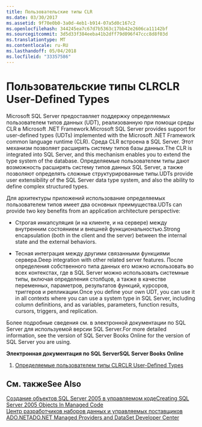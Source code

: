 ```yaml
---
title: Пользовательские типы CLR
ms.date: 03/30/2017
ms.assetid: 9f70e0b0-3a0d-4eb1-b914-07a5d0c167c2
ms.openlocfilehash: 344245ea7c67d7b5363c17bb42e2606ca11142bf
ms.sourcegitcommit: 3d5d33f384eeba41b2dff79d096f47ccc8d8f03d
ms.translationtype: MT
ms.contentlocale: ru-RU
ms.lasthandoff: 05/04/2018
ms.locfileid: "33357586"
---
```

# <a name="clr-user-defined-types"></a><span data-ttu-id="589ba-102">Пользовательские типы CLR</span><span class="sxs-lookup"><span data-stu-id="589ba-102">CLR User-Defined Types</span></span>
<span data-ttu-id="589ba-103">Microsoft SQL Server предоставляет поддержку определяемых пользователем типов данных (UDT), реализованную при помощи среды CLR в Microsoft .NET Framework.</span><span class="sxs-lookup"><span data-stu-id="589ba-103">Microsoft SQL Server provides support for user-defined types (UDTs) implemented with the Microsoft .NET Framework common language runtime (CLR).</span></span> <span data-ttu-id="589ba-104">Среда CLR встроена в SQL Server. Этот механизм позволяет расширять систему типов базы данных.</span><span class="sxs-lookup"><span data-stu-id="589ba-104">The CLR is integrated into SQL Server, and this mechanism enables you to extend the type system of the database.</span></span> <span data-ttu-id="589ba-105">Определяемые пользователем типы дают возможность расширять систему типов данных SQL Server, а также позволяют определять сложные структурированные типы.</span><span class="sxs-lookup"><span data-stu-id="589ba-105">UDTs provide user extensibility of the SQL Server data type system, and also the ability to define complex structured types.</span></span>  
  
 <span data-ttu-id="589ba-106">Для архитектуры приложений использование определяемых пользователем типов имеет два основных преимущества.</span><span class="sxs-lookup"><span data-stu-id="589ba-106">UDTs can provide two key benefits from an application architecture perspective:</span></span>  
  
-   <span data-ttu-id="589ba-107">Строгая инкапсуляция (и на клиенте, и на сервере) между внутренним состоянием и внешней функциональностью.</span><span class="sxs-lookup"><span data-stu-id="589ba-107">Strong encapsulation (both in the client and the server) between the internal state and the external behaviors.</span></span>  
  
-   <span data-ttu-id="589ba-108">Тесная интеграция между другими связанными функциями сервера.</span><span class="sxs-lookup"><span data-stu-id="589ba-108">Deep integration with other related server features.</span></span> <span data-ttu-id="589ba-109">После определения собственного типа данных его можно использовать во всех контекстах, где в SQL Server можно использовать системные типы, включая определения столбцов, а также в качестве переменных, параметров, результатов функций, курсоров, триггеров и репликации.</span><span class="sxs-lookup"><span data-stu-id="589ba-109">Once you define your own UDT, you can use it in all contexts where you can use a system type in SQL Server, including column definitions, and as variables, parameters, function results, cursors, triggers, and replication.</span></span>  
  
 <span data-ttu-id="589ba-110">Более подробные сведения см. в электронной документации по SQL Server для используемой версии SQL Server.</span><span class="sxs-lookup"><span data-stu-id="589ba-110">For more detailed information, see the version of SQL Server Books Online for the version of SQL Server you are using.</span></span>  
  
 <span data-ttu-id="589ba-111">**Электронная документация по SQL Server**</span><span class="sxs-lookup"><span data-stu-id="589ba-111">**SQL Server Books Online**</span></span>  
  
1.  [<span data-ttu-id="589ba-112">Определяемые пользователем типы CLR</span><span class="sxs-lookup"><span data-stu-id="589ba-112">CLR User-Defined Types</span></span>](http://go.microsoft.com/fwlink/?LinkId=98366)  
  
## <a name="see-also"></a><span data-ttu-id="589ba-113">См. также</span><span class="sxs-lookup"><span data-stu-id="589ba-113">See Also</span></span>  
 [<span data-ttu-id="589ba-114">Создание объектов SQL Server 2005 в управляемом коде</span><span class="sxs-lookup"><span data-stu-id="589ba-114">Creating SQL Server 2005 Objects In Managed Code</span></span>](http://msdn.microsoft.com/library/5358a825-e19b-49aa-8214-674ce5fed1da)  
 [<span data-ttu-id="589ba-115">Центр разработчиков наборов данных и управляемых поставщиков ADO.NET</span><span class="sxs-lookup"><span data-stu-id="589ba-115">ADO.NET Managed Providers and DataSet Developer Center</span></span>](http://go.microsoft.com/fwlink/?LinkId=217917)
